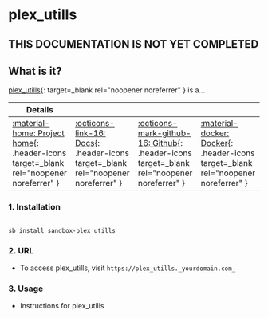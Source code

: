 # plex_utills

## THIS DOCUMENTATION IS NOT YET COMPLETED

## What is it?

[plex_utills](https://appname.url){: target=_blank rel="noopener noreferrer" } is a...

| Details     |             |             |             |
|-------------|-------------|-------------|-------------|
| [:material-home: Project home](https://plex_utills.url){: .header-icons target=_blank rel="noopener noreferrer" } | [:octicons-link-16: Docs](https://plex_utills.docs.url){: .header-icons target=_blank rel="noopener noreferrer" } | [:octicons-mark-github-16: Github](https://github.com/plex_utills/plex_utills){: .header-icons target=_blank rel="noopener noreferrer" } | [:material-docker: Docker](https://hub.docker.com/r/plex_utills/plex_utills){: .header-icons target=_blank rel="noopener noreferrer" }|

### 1. Installation

``` shell

sb install sandbox-plex_utills

```

### 2. URL

- To access plex_utills, visit `https://plex_utills._yourdomain.com_`

### 3. Usage

- Instructions for plex_utills
